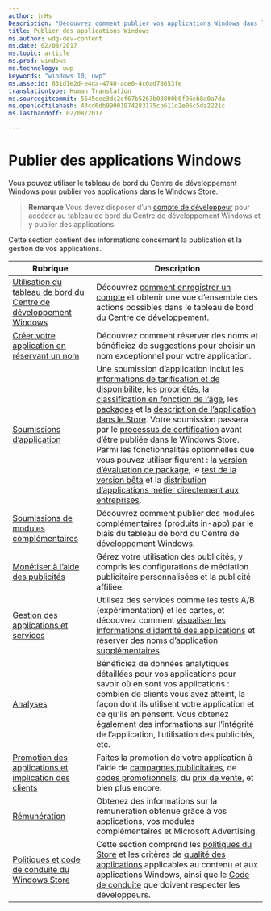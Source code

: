 ```yaml
---
author: jnHs
Description: "Découvrez comment publier vos applications Windows dans le Windows Store."
title: Publier des applications Windows
ms.author: wdg-dev-content
ms.date: 02/08/2017
ms.topic: article
ms.prod: windows
ms.technology: uwp
keywords: "windows 10, uwp"
ms.assetid: 631d1e2d-e4da-4740-ace0-4c0ad78653fe
translationtype: Human Translation
ms.sourcegitcommit: 5645eee3dc2ef67b5263b08800b0f96eb8a0a7da
ms.openlocfilehash: 43cd6db99001974283175cb611d2e06c5da2221c
ms.lasthandoff: 02/08/2017

---
```


# <a name="publish-windows-apps"></a>Publier des applications Windows

Vous pouvez utiliser le tableau de bord du Centre de développement Windows pour publier vos applications dans le Windows Store. 

> **Remarque** Vous devez disposer d’un [compte de développeur](http://go.microsoft.com/fwlink/p/?LinkId=615100) pour accéder au tableau de bord du Centre de développement Windows et y publier des applications.

Cette section contient des informations concernant la publication et la gestion de vos applications.

| **Rubrique** | **Description** |
|-----------|-----------------|
| [Utilisation du tableau de bord du Centre de développement Windows](using-the-windows-dev-center-dashboard.md) | Découvrez [comment enregistrer un compte](opening-a-developer-account.md) et obtenir une vue d’ensemble des actions possibles dans le tableau de bord du Centre de développement. |
| [Créer votre application en réservant un nom](create-your-app-by-reserving-a-name.md) | Découvrez comment réserver des noms et bénéficiez de suggestions pour choisir un nom exceptionnel pour votre application. |
| [Soumissions d’application](app-submissions.md) | Une soumission d’application inclut les [informations de tarification et de disponibilité](set-app-pricing-and-availability.md), les [propriétés](enter-app-properties.md), la [classification en fonction de l’âge](age-ratings.md), les [packages](upload-app-packages.md) et la [description de l’application dans le Store](create-app-store-listings.md). Votre soumission passera par le [processus de certification](the-app-certification-process.md) avant d’être publiée dans le Windows Store. Parmi les fonctionnalités optionnelles que vous pouvez utiliser figurent : la [version d’évaluation de package](package-flights.md), le [test de la version bêta](beta-testing-and-targeted-distribution.md) et la [distribution d’applications métier directement aux entreprises](distribute-lob-apps-to-enterprises.md). |
| [Soumissions de modules complémentaires](add-on-submissions.md) | Découvrez comment publier des modules complémentaires (produits in-app) par le biais du tableau de bord du Centre de développement Windows. |
| [Monétiser à l’aide des publicités](monetize-with-ads.md) | Gérez votre utilisation des publicités, y compris les configurations de médiation publicitaire personnalisées et la publicité affiliée. |
| [Gestion des applications et services](app-management-and-services.md) | Utilisez des services comme les tests A/B (expérimentation) et les cartes, et découvrez comment [visualiser les informations d’identité des applications](view-app-identity-details.md) et [réserver des noms d’application supplémentaires](manage-app-names.md). |
| [Analyses](analytics.md) | Bénéficiez de données analytiques détaillées pour vos applications pour savoir où en sont vos applications : combien de clients vous avez atteint, la façon dont ils utilisent votre application et ce qu’ils en pensent. Vous obtenez également des informations sur l’intégrité de l’application, l’utilisation des publicités, etc. |
| [Promotion des applications et implication des clients](app-promotion-and-customer-engagement.md) | Faites la promotion de votre application à l’aide de [campagnes publicitaires](create-an-ad-campaign-for-your-app.md), de [codes promotionnels](generate-promotional-codes.md), du [prix de vente](put-apps-and-add-ons-on-sale.md), et bien plus encore. 
| [Rémunération](getting-paid-apps.md) | Obtenez des informations sur la rémunération obtenue grâce à vos applications, vos modules complémentaires et Microsoft Advertising. |
| [Politiques et code de conduite du Windows Store](https://msdn.microsoft.com/library/windows/apps/dn764939.aspx) | Cette section comprend les [politiques du Store](https://msdn.microsoft.com/library/windows/apps/dn764944.aspx) et les critères de [qualité des applications](https://msdn.microsoft.com/library/windows/apps/mt652261.aspx) applicables au contenu et aux applications Windows, ainsi que le [Code de conduite](https://msdn.microsoft.com/library/windows/apps/dn764941.aspx) que doivent respecter les développeurs. |
 

